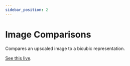 ```yaml
---
sidebar_position: 2
---
```

# Image Comparisons

Compares an upscaled image to a bicubic representation.

[See this live](https://githubbox.com/thekevinscott/upscalerjs/tree/main/examples/comparisons).
